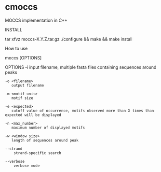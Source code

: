 cmoccs
======

MOCCS implementation in C++

INSTALL

tar xfvz moccs-X.Y.Z.tar.gz
./configure && make && make install

How to use

moccs [OPTIONS]

OPTIONS
	-i <filename>
	   input filename, multiple fasta files containing sequences around peaks

	-o <filename>
	   output filename

	-m <motif unit>
	   motif size

	-e <expected>
	   cutoff value of occurrence, motifs observed more than X times than expected will be displayed

	-n <max_number>
	   maximum number of displayed motifs

	-w <window size>
	   length of sequences around peak
	   
	--strand
	    strand-specific search
	
	--verbose
	    verbose mode
